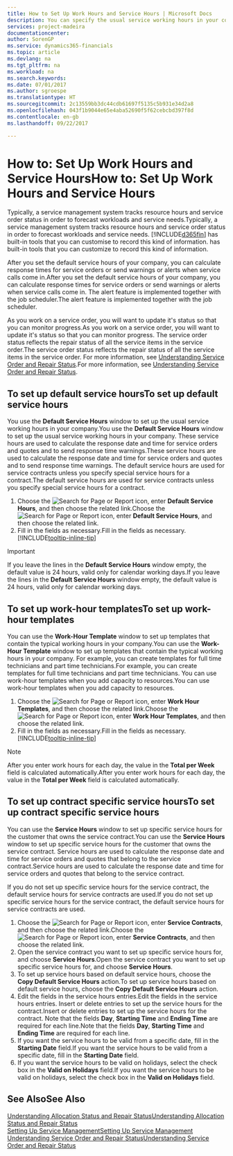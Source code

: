 ```yaml
---
title: How to Set Up Work Hours and Service Hours | Microsoft Docs
description: You can specify the usual service working hours in your company. These service hours are used to calculate the response date and time for service orders and quotes, and to send response time warnings.
services: project-madeira
documentationcenter: 
author: SorenGP
ms.service: dynamics365-financials
ms.topic: article
ms.devlang: na
ms.tgt_pltfrm: na
ms.workload: na
ms.search.keywords: 
ms.date: 07/01/2017
ms.author: sgroespe
ms.translationtype: HT
ms.sourcegitcommit: 2c13559bb3dc44cdb61697f5135c5b931e34d2a8
ms.openlocfilehash: 043f1b9044e65e4aba52690f5f62cebcbd397f8d
ms.contentlocale: en-gb
ms.lasthandoff: 09/22/2017

---
```

# <a name="how-to-set-up-work-hours-and-service-hours"></a><span data-ttu-id="15c09-104">How to: Set Up Work Hours and Service Hours</span><span class="sxs-lookup"><span data-stu-id="15c09-104">How to: Set Up Work Hours and Service Hours</span></span>
<span data-ttu-id="15c09-105">Typically, a service management system tracks resource hours and service order status in order to forecast workloads and service needs.</span><span class="sxs-lookup"><span data-stu-id="15c09-105">Typically, a service management system tracks resource hours and service order status in order to forecast workloads and service needs.</span></span> [!INCLUDE[d365fin](includes/d365fin_md.md)]<span data-ttu-id="15c09-106"> has built-in tools that you can customise to record this kind of information.</span><span class="sxs-lookup"><span data-stu-id="15c09-106"> has built-in tools that you can customize to record this kind of information.</span></span>  
  
<span data-ttu-id="15c09-107">After you set the default service hours of your company, you can calculate response times for service orders or send warnings or alerts when service calls come in.</span><span class="sxs-lookup"><span data-stu-id="15c09-107">After you set the default service hours of your company, you can calculate response times for service orders or send warnings or alerts when service calls come in.</span></span> <span data-ttu-id="15c09-108">The alert feature is implemented together with the job scheduler.</span><span class="sxs-lookup"><span data-stu-id="15c09-108">The alert feature is implemented together with the job scheduler.</span></span>   
  
<span data-ttu-id="15c09-109">As you work on a service order, you will want to update it's status so that you can monitor progress.</span><span class="sxs-lookup"><span data-stu-id="15c09-109">As you work on a service order, you will want to update it's status so that you can monitor progress.</span></span> <span data-ttu-id="15c09-110">The service order status reflects the repair status of all the service items in the service order.</span><span class="sxs-lookup"><span data-stu-id="15c09-110">The service order status reflects the repair status of all the service items in the service order.</span></span> <span data-ttu-id="15c09-111">For more information, see [Understanding Service Order and Repair Status](service-order-repair-status.md).</span><span class="sxs-lookup"><span data-stu-id="15c09-111">For more information, see [Understanding Service Order and Repair Status](service-order-repair-status.md).</span></span> 

## <a name="to-set-up-default-service-hours"></a><span data-ttu-id="15c09-112">To set up default service hours</span><span class="sxs-lookup"><span data-stu-id="15c09-112">To set up default service hours</span></span>  
<span data-ttu-id="15c09-113">You use the **Default Service Hours** window to set up the usual service working hours in your company.</span><span class="sxs-lookup"><span data-stu-id="15c09-113">You use the **Default Service Hours** window to set up the usual service working hours in your company.</span></span> <span data-ttu-id="15c09-114">These service hours are used to calculate the response date and time for service orders and quotes and to send response time warnings.</span><span class="sxs-lookup"><span data-stu-id="15c09-114">These service hours are used to calculate the response date and time for service orders and quotes and to send response time warnings.</span></span> <span data-ttu-id="15c09-115">The default service hours are used for service contracts unless you specify special service hours for a contract.</span><span class="sxs-lookup"><span data-stu-id="15c09-115">The default service hours are used for service contracts unless you specify special service hours for a contract.</span></span>  
  
1. <span data-ttu-id="15c09-116">Choose the ![Search for Page or Report](media/ui-search/search_small.png "Search for Page or Report icon") icon, enter **Default Service Hours**, and then choose the related link.</span><span class="sxs-lookup"><span data-stu-id="15c09-116">Choose the ![Search for Page or Report](media/ui-search/search_small.png "Search for Page or Report icon") icon, enter **Default Service Hours**, and then choose the related link.</span></span>  
2. <span data-ttu-id="15c09-117">Fill in the fields as necessary.</span><span class="sxs-lookup"><span data-stu-id="15c09-117">Fill in the fields as necessary.</span></span> [!INCLUDE[tooltip-inline-tip](includes/tooltip-inline-tip_md.md)]  
  
> [!IMPORTANT]  
>  <span data-ttu-id="15c09-118">If you leave the lines in the **Default Service Hours** window empty, the default value is 24 hours, valid only for calendar working days.</span><span class="sxs-lookup"><span data-stu-id="15c09-118">If you leave the lines in the **Default Service Hours** window empty, the default value is 24 hours, valid only for calendar working days.</span></span>  
  
## <a name="to-set-up-work-hour-templates"></a><span data-ttu-id="15c09-119">To set up work-hour templates</span><span class="sxs-lookup"><span data-stu-id="15c09-119">To set up work-hour templates</span></span>
<span data-ttu-id="15c09-120">You can use the **Work-Hour Template** window to set up templates that contain the typical working hours in your company.</span><span class="sxs-lookup"><span data-stu-id="15c09-120">You can use the **Work-Hour Template** window to set up templates that contain the typical working hours in your company.</span></span> <span data-ttu-id="15c09-121">For example, you can create templates for full time technicians and part time technicians.</span><span class="sxs-lookup"><span data-stu-id="15c09-121">For example, you can create templates for full time technicians and part time technicians.</span></span> <span data-ttu-id="15c09-122">You can use work-hour templates when you add capacity to resources.</span><span class="sxs-lookup"><span data-stu-id="15c09-122">You can use work-hour templates when you add capacity to resources.</span></span>  
  
1. <span data-ttu-id="15c09-123">Choose the ![Search for Page or Report](media/ui-search/search_small.png "Search for Page or Report icon") icon, enter **Work Hour Templates**, and then choose the related link.</span><span class="sxs-lookup"><span data-stu-id="15c09-123">Choose the ![Search for Page or Report](media/ui-search/search_small.png "Search for Page or Report icon") icon, enter **Work Hour Templates**, and then choose the related link.</span></span>  
2. <span data-ttu-id="15c09-124">Fill in the fields as necessary.</span><span class="sxs-lookup"><span data-stu-id="15c09-124">Fill in the fields as necessary.</span></span> [!INCLUDE[tooltip-inline-tip](includes/tooltip-inline-tip_md.md)]  
  
> [!Note]
> <span data-ttu-id="15c09-125">After you enter work hours for each day, the value in the **Total per Week** field is calculated automatically.</span><span class="sxs-lookup"><span data-stu-id="15c09-125">After you enter work hours for each day, the value in the **Total per Week** field is calculated automatically.</span></span>  

## <a name="to-set-up-contract-specific-service-hours"></a><span data-ttu-id="15c09-126">To set up contract specific service hours</span><span class="sxs-lookup"><span data-stu-id="15c09-126">To set up contract specific service hours</span></span>  
<span data-ttu-id="15c09-127">You can use the **Service Hours** window to set up specific service hours for the customer that owns the service contract.</span><span class="sxs-lookup"><span data-stu-id="15c09-127">You can use the **Service Hours** window to set up specific service hours for the customer that owns the service contract.</span></span> <span data-ttu-id="15c09-128">Service hours are used to calculate the response date and time for service orders and quotes that belong to the service contract.</span><span class="sxs-lookup"><span data-stu-id="15c09-128">Service hours are used to calculate the response date and time for service orders and quotes that belong to the service contract.</span></span>  
  
<span data-ttu-id="15c09-129">If you do not set up specific service hours for the service contract, the default service hours for service contracts are used.</span><span class="sxs-lookup"><span data-stu-id="15c09-129">If you do not set up specific service hours for the service contract, the default service hours for service contracts are used.</span></span>  
  
1. <span data-ttu-id="15c09-130">Choose the ![Search for Page or Report](media/ui-search/search_small.png "Search for Page or Report icon") icon, enter **Service Contracts**, and then choose the related link.</span><span class="sxs-lookup"><span data-stu-id="15c09-130">Choose the ![Search for Page or Report](media/ui-search/search_small.png "Search for Page or Report icon") icon, enter **Service Contracts**, and then choose the related link.</span></span>  
2. <span data-ttu-id="15c09-131">Open the service contract you want to set up specific service hours for, and choose **Service Hours**.</span><span class="sxs-lookup"><span data-stu-id="15c09-131">Open the service contract you want to set up specific service hours for, and choose **Service Hours**.</span></span>  
4. <span data-ttu-id="15c09-132">To set up service hours based on default service hours, choose the **Copy Default Service Hours** action.</span><span class="sxs-lookup"><span data-stu-id="15c09-132">To set up service hours based on default service hours, choose the **Copy Default Service Hours** action.</span></span>  
5. <span data-ttu-id="15c09-133">Edit the fields in the service hours entries.</span><span class="sxs-lookup"><span data-stu-id="15c09-133">Edit the fields in the service hours entries.</span></span> <span data-ttu-id="15c09-134">Insert or delete entries to set up the service hours for the contract.</span><span class="sxs-lookup"><span data-stu-id="15c09-134">Insert or delete entries to set up the service hours for the contract.</span></span> <span data-ttu-id="15c09-135">Note that the fields **Day**, **Starting Time** and **Ending Time** are required for each line.</span><span class="sxs-lookup"><span data-stu-id="15c09-135">Note that the fields **Day**, **Starting Time** and **Ending Time** are required for each line.</span></span>  
6. <span data-ttu-id="15c09-136">If you want the service hours to be valid from a specific date, fill in the **Starting Date** field.</span><span class="sxs-lookup"><span data-stu-id="15c09-136">If you want the service hours to be valid from a specific date, fill in the **Starting Date** field.</span></span>  
7. <span data-ttu-id="15c09-137">If you want the service hours to be valid on holidays, select the check box in the **Valid on Holidays** field.</span><span class="sxs-lookup"><span data-stu-id="15c09-137">If you want the service hours to be valid on holidays, select the check box in the **Valid on Holidays** field.</span></span>  

## <a name="see-also"></a><span data-ttu-id="15c09-138">See Also</span><span class="sxs-lookup"><span data-stu-id="15c09-138">See Also</span></span>  
[<span data-ttu-id="15c09-139">Understanding Allocation Status and Repair Status</span><span class="sxs-lookup"><span data-stu-id="15c09-139">Understanding Allocation Status and Repair Status</span></span>](service-allocation-status-and-repair-status.md)  
[<span data-ttu-id="15c09-140">Setting Up Service Management</span><span class="sxs-lookup"><span data-stu-id="15c09-140">Setting Up Service Management</span></span>](service-setup-service.md)  
[<span data-ttu-id="15c09-141">Understanding Service Order and Repair Status</span><span class="sxs-lookup"><span data-stu-id="15c09-141">Understanding Service Order and Repair Status</span></span>](service-order-repair-status.md)  

